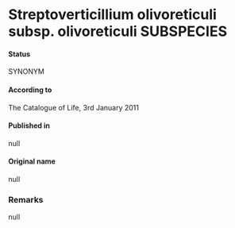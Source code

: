 # Streptoverticillium olivoreticuli subsp. olivoreticuli SUBSPECIES

#### Status
SYNONYM

#### According to
The Catalogue of Life, 3rd January 2011

#### Published in
null

#### Original name
null

### Remarks
null
